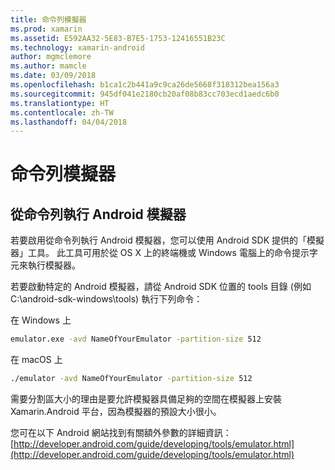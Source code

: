 ```yaml
---
title: 命令列模擬器
ms.prod: xamarin
ms.assetid: E592AA32-5E83-B7E5-1753-12416551B23C
ms.technology: xamarin-android
author: mgmclemore
ms.author: mamcle
ms.date: 03/09/2018
ms.openlocfilehash: b1ca1c2b441a9c9ca26de5668f318312bea156a3
ms.sourcegitcommit: 945df041e2180cb20af08b83cc703ecd1aedc6b0
ms.translationtype: HT
ms.contentlocale: zh-TW
ms.lasthandoff: 04/04/2018
---
```

# <a name="command-line-emulator"></a>命令列模擬器


## <a name="running-the-android-emulator-from-the-command-line"></a>從命令列執行 Android 模擬器

若要啟用從命令列執行 Android 模擬器，您可以使用 Android SDK 提供的「模擬器」工具。 此工具可用於從 OS X 上的終端機或 Windows 電腦上的命令提示字元來執行模擬器。

若要啟動特定的 Android 模擬器，請從 Android SDK 位置的 tools 目錄 (例如 C:\android-sdk-windows\tools) 執行下列命令：

在 Windows 上

```cmd
emulator.exe -avd NameOfYourEmulator -partition-size 512
```

在 macOS 上

```bash
./emulator -avd NameOfYourEmulator -partition-size 512
```

需要分割區大小的理由是要允許模擬器具備足夠的空間在模擬器上安裝 Xamarin.Android 平台，因為模擬器的預設大小很小。

您可在以下 Android 網站找到有關額外參數的詳細資訊：[http://developer.android.com/guide/developing/tools/emulator.html](http://developer.android.com/guide/developing/tools/emulator.html)
